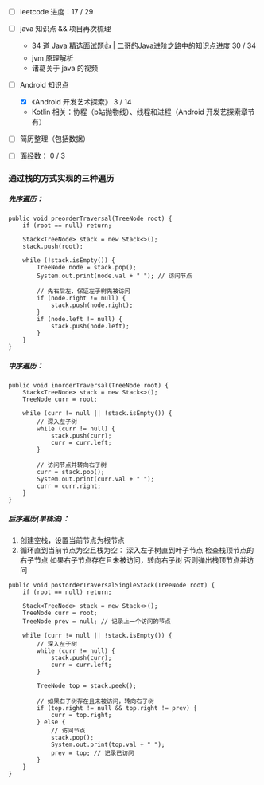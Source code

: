 - [ ] leetcode 进度：17  / 29  
- [ ] java 知识点 && 项目再次梳理
	- [34 道 Java 精选面试题👍 | 二哥的Java进阶之路](https://javabetter.cn/interview/java-34.html#_7-arraylist-%E5%92%8C-linkedlist-%E7%9A%84%E5%8C%BA%E5%88%AB)中的知识点进度 30 / 34
	- jvm 原理解析
	- 诸葛关于 java 的视频
- [ ] Android 知识点
	- [x]  《Android 开发艺术探索》 3 / 14
	- Kotlin 相关：协程（b站抛物线）、线程和进程（Android 开发艺探索章节有）
- [ ] 简历整理（包括数据）
- [ ] 面经数： 0 / 3



### 通过栈的方式实现的三种遍历
##### 先序遍历：
```
public void preorderTraversal(TreeNode root) {
    if (root == null) return;
    
    Stack<TreeNode> stack = new Stack<>();
    stack.push(root);
    
    while (!stack.isEmpty()) {
        TreeNode node = stack.pop();
        System.out.print(node.val + " "); // 访问节点
        
        // 先右后左，保证左子树先被访问
        if (node.right != null) {
            stack.push(node.right);
        }
        if (node.left != null) {
            stack.push(node.left);
        }
    }
}
```
##### 中序遍历：
```
public void inorderTraversal(TreeNode root) {
    Stack<TreeNode> stack = new Stack<>();
    TreeNode curr = root;
    
    while (curr != null || !stack.isEmpty()) {
        // 深入左子树
        while (curr != null) {
            stack.push(curr);
            curr = curr.left;
        }
        
        // 访问节点并转向右子树
        curr = stack.pop();
        System.out.print(curr.val + " ");
        curr = curr.right;
    }
}
```

##### 后序遍历(单栈法)：
1. 创建空栈，设置当前节点为根节点
2. 循环直到当前节点为空且栈为空：
		深入左子树直到叶子节点
		检查栈顶节点的右子节点
		如果右子节点存在且未被访问，转向右子树
		否则弹出栈顶节点并访问
```
public void postorderTraversalSingleStack(TreeNode root) {
    if (root == null) return;
    
    Stack<TreeNode> stack = new Stack<>();
    TreeNode curr = root;
    TreeNode prev = null; // 记录上一个访问的节点
    
    while (curr != null || !stack.isEmpty()) {
        // 深入左子树
        while (curr != null) {
            stack.push(curr);
            curr = curr.left;
        }
        
        TreeNode top = stack.peek();
        
        // 如果右子树存在且未被访问，转向右子树
        if (top.right != null && top.right != prev) {
            curr = top.right;
        } else {
            // 访问节点
            stack.pop();
            System.out.print(top.val + " ");
            prev = top; // 记录已访问
        }
    }
}
```

